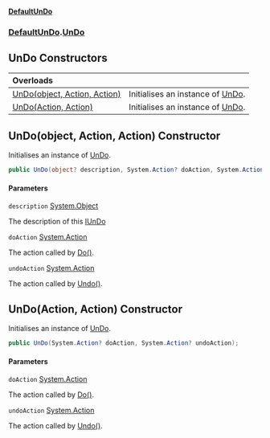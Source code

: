 #### [DefaultUnDo](../../index.md 'index')
### [DefaultUnDo](../../index.md#DefaultUnDo 'DefaultUnDo').[UnDo](index.md 'DefaultUnDo\.UnDo')

## UnDo Constructors

| Overloads | |
| :--- | :--- |
| [UnDo\(object, Action, Action\)](DefaultUnDo/UnDo/UnDo.md#DefaultUnDo.UnDo.UnDo(object,System.Action,System.Action) 'DefaultUnDo\.UnDo\.UnDo\(object, System\.Action, System\.Action\)') | Initialises an instance of [UnDo](index.md 'DefaultUnDo\.UnDo')\. |
| [UnDo\(Action, Action\)](DefaultUnDo/UnDo/UnDo.md#DefaultUnDo.UnDo.UnDo(System.Action,System.Action) 'DefaultUnDo\.UnDo\.UnDo\(System\.Action, System\.Action\)') | Initialises an instance of [UnDo](index.md 'DefaultUnDo\.UnDo')\. |

<a name='DefaultUnDo.UnDo.UnDo(object,System.Action,System.Action)'></a>

## UnDo\(object, Action, Action\) Constructor

Initialises an instance of [UnDo](index.md 'DefaultUnDo\.UnDo')\.

```csharp
public UnDo(object? description, System.Action? doAction, System.Action? undoAction);
```
#### Parameters

<a name='DefaultUnDo.UnDo.UnDo(object,System.Action,System.Action).description'></a>

`description` [System\.Object](https://docs.microsoft.com/en-us/dotnet/api/System.Object 'System\.Object')

The description of this [IUnDo](../IUnDo/index.md 'DefaultUnDo\.IUnDo')

<a name='DefaultUnDo.UnDo.UnDo(object,System.Action,System.Action).doAction'></a>

`doAction` [System\.Action](https://docs.microsoft.com/en-us/dotnet/api/System.Action 'System\.Action')

The action called by [Do\(\)](../IUnDo/Do().md 'DefaultUnDo\.IUnDo\.Do\(\)')\.

<a name='DefaultUnDo.UnDo.UnDo(object,System.Action,System.Action).undoAction'></a>

`undoAction` [System\.Action](https://docs.microsoft.com/en-us/dotnet/api/System.Action 'System\.Action')

The action called by [Undo\(\)](../IUnDo/Undo().md 'DefaultUnDo\.IUnDo\.Undo\(\)')\.

<a name='DefaultUnDo.UnDo.UnDo(System.Action,System.Action)'></a>

## UnDo\(Action, Action\) Constructor

Initialises an instance of [UnDo](index.md 'DefaultUnDo\.UnDo')\.

```csharp
public UnDo(System.Action? doAction, System.Action? undoAction);
```
#### Parameters

<a name='DefaultUnDo.UnDo.UnDo(System.Action,System.Action).doAction'></a>

`doAction` [System\.Action](https://docs.microsoft.com/en-us/dotnet/api/System.Action 'System\.Action')

The action called by [Do\(\)](../IUnDo/Do().md 'DefaultUnDo\.IUnDo\.Do\(\)')\.

<a name='DefaultUnDo.UnDo.UnDo(System.Action,System.Action).undoAction'></a>

`undoAction` [System\.Action](https://docs.microsoft.com/en-us/dotnet/api/System.Action 'System\.Action')

The action called by [Undo\(\)](../IUnDo/Undo().md 'DefaultUnDo\.IUnDo\.Undo\(\)')\.